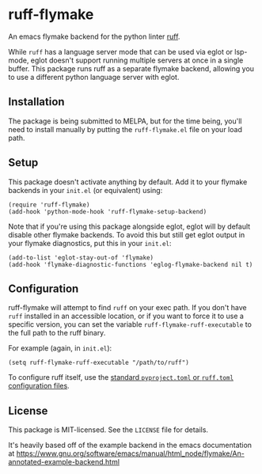 # ruff-flymake
An emacs flymake backend for the python linter [ruff](https://github.com/charliermarsh/ruff).

While `ruff` has a language server mode that can be used via eglot or lsp-mode,
eglot doesn't support running multiple servers at once in a single buffer. This package
runs ruff as a separate flymake backend, allowing you to use a different python
language server with eglot.

## Installation

The package is being submitted to MELPA, but for the time being, you'll need to
install manually by putting the `ruff-flymake.el` file on your load path.

## Setup

This package doesn't activate anything by default. Add it to your flymake
backends in your `init.el` (or equivalent) using:
```
(require 'ruff-flymake)
(add-hook 'python-mode-hook 'ruff-flymake-setup-backend)
```

Note that if you're using this package alongside eglot, eglot will by default
disable other flymake backends. To avoid this but still get eglot output in
your flymake diagnostics, put this in your `init.el`:
```
(add-to-list 'eglot-stay-out-of 'flymake)
(add-hook 'flymake-diagnostic-functions 'eglog-flymake-backend nil t)
```

## Configuration

ruff-flymake will attempt to find `ruff` on your exec path. If you don't have
`ruff` installed in an accessible location, or if you want to force it to use a
specific version, you can set the variable `ruff-flymake-ruff-executable` to
the full path to the ruff binary.

For example (again, in `init.el`):
```
(setq ruff-flymake-ruff-executable "/path/to/ruff")
```

To configure ruff itself, use the [standard `pyproject.toml` or `ruff.toml`
configuration files](https://beta.ruff.rs/docs/configuration/).

## License

This package is MIT-licensed. See the `LICENSE` file for details.

It's heavily based off of the example backend in the emacs documentation at
https://www.gnu.org/software/emacs/manual/html_node/flymake/An-annotated-example-backend.html
